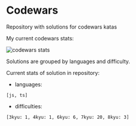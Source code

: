 # Codewars

Repository with solutions for codewars katas

My current codewars stats:

![codewars stats](https://www.codewars.com/users/epifanov-sergey/badges/large)

Solutions are grouped by languages and difficulty.

Current stats of solution in repository:
- languages:
```
[js, ts]
```
- difficulties:
```
[3kyu: 1, 4kyu: 1, 6kyu: 6, 7kyu: 20, 8kyu: 3]
```